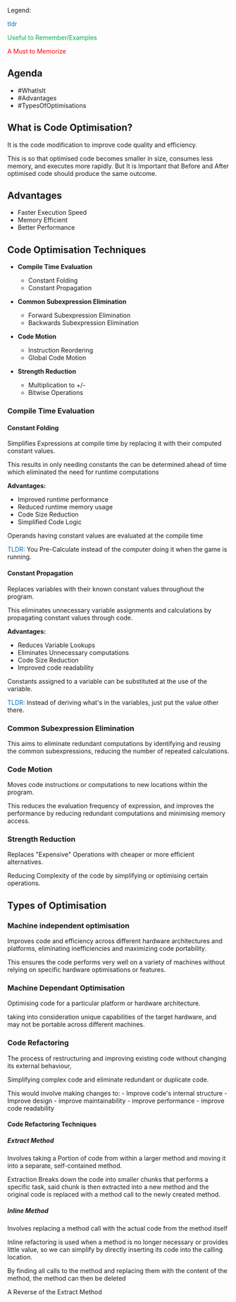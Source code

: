 Legend:

<font color="#0070c0">tldr</font>

<font color="#00b050">Useful to Remember/Examples</font>

<font color="#ff0000">A Must to Memorize </font>

## Agenda

- #WhatIsIt
- #Advantages
- #TypesOfOptimisations

## What is Code Optimisation?

It is the code modification to improve code quality and efficiency.

This is so that optimised code becomes smaller in size, consumes less memory, and executes more rapidly. But It is Important that Before and After optimised code should produce the same outcome.


## Advantages

- Faster Execution Speed
- Memory Efficient
- Better Performance

## Code Optimisation Techniques

- **Compile Time Evaluation**
    - Constant Folding
    - Constant Propagation

- **Common Subexpression Elimination**
    - Forward Subexpression Elimination
    - Backwards Subexpression Elimination

- **Code Motion**
    - Instruction Reordering
    - Global Code Motion

- **Strength Reduction**
    - Multiplication to +/-
    - Bitwise Operations


### Compile Time Evaluation

#### Constant Folding

Simplifies Expressions at compile time by replacing it with their computed constant values.

This results in only needing constants the can be determined ahead of time which eliminated the need for runtime computations

**Advantages:**
- Improved runtime performance
- Reduced runtime memory usage
- Code Size Reduction
- Simplified Code Logic


Operands having constant values are evaluated at the compile time


<font color="#0070c0">TLDR: </font>
You Pre-Calculate instead of the computer doing it when the game is running.


#### Constant Propagation

Replaces variables with their known constant values throughout the program.

This eliminates unnecessary variable assignments and calculations by propagating constant values through code.

**Advantages:**

- Reduces Variable Lookups 
- Eliminates Unnecessary computations
- Code Size Reduction
- Improved code readability

Constants assigned to a variable can be substituted at the use of the variable.

<font color="#0070c0">TLDR:</font>
Instead of deriving what's in the variables, just put the value other there.



### Common Subexpression Elimination

This aims to eliminate redundant computations by identifying and reusing the common subexpressions, reducing the number of repeated calculations.


### Code Motion

Moves code instructions or computations to new locations within the program.

This reduces the evaluation frequency of expression, and improves the performance by reducing redundant computations and minimising memory access.


### Strength Reduction

Replaces "Expensive" Operations with cheaper or more efficient alternatives.

Reducing Complexity of the code by simplifying or optimising certain operations.


## Types of Optimisation

### Machine independent optimisation

Improves code and efficiency across different hardware architectures and platforms, eliminating inefficiencies and maximizing code portability.

This ensures the code performs very well on a variety of machines without relying on specific hardware optimisations or features.


### Machine Dependant Optimisation

Optimising code for a particular platform or hardware architecture.

taking into consideration unique capabilities of the target hardware, and may not be portable across different machines.


### Code Refactoring

The process of restructuring and improving existing code without changing its external behaviour, 

Simplifying complex code and eliminate redundant or duplicate code.

This would involve making changes to:
     -  Improve code's internal structure
     - Improve design
     - improve maintainability
     - improve performance
     - improve code readability

#### Code Refactoring Techniques

##### Extract Method

Involves taking a Portion of code from within a larger method and moving it into a separate, self-contained method.

Extraction Breaks down the code into smaller chunks  that performs a specific task, said chunk is then extracted into a new method  and the original code is replaced with a method call to the newly created method.

##### Inline Method

Involves replacing a method call with the actual code from the method itself

Inline refactoring is used when a method is no longer necessary or provides little value, so we can simplify  by directly inserting its code into the calling location.

By finding all calls to the method and replacing them with the content of the method, the method can then be deleted

A Reverse of the Extract Method